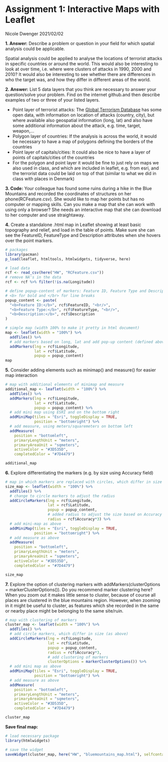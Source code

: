 Assignment 1: Interactive Maps with Leaflet
================
Nicole Dwenger
2021/02/02

**1. Answer:** Describe a problem or question in your field for which
spatial analysis could be applicable.

Spatial analysis could be applied to analyse the locations of terrorist
attacks in specific countries or around the world. This would also be
interesting to look at over time, i.e. where were clusters of attacks in
1990, 2000 and 2010? It would also be interesting to see whether there
are differences in who the target was, and how they differ in different
areas of the world.

**2. Answer:** List 5 data layers that you think are necessary to answer
your question/solve your problem. Find on the internet github.and then
describe examples of two or three of your listed layers.

  - Point layer of terrorist attacks: The [Global Terrorism
    Database](https://www.start.umd.edu/gtd/) has some open data, with
    information on location of attacks (country, city), but where
    available also geospatial information (long, lat) and also have some
    additional information about the attack, e.g. time, target, weapon,…
  - Polygon layer of countries: If the analysis is across the world, it
    would be necessary to have a map of polygons defining the borders of
    the countries
  - Point layer of capitals/cities: It could also be nice to have a
    layer of points of capitals/cities of the countries
  - For the polygon and point layer it would be fine to just rely on
    maps we also used in class, and which are included in leaflet,
    e.g. from esri, and the terrorist data could be laid on top of that
    (similar to what we did in class with places in Denmark)

**3. Code:** Your colleague has found some ruins during a hike in the
Blue Mountains and recorded the coordinates of structures on her
phone(RCFeature.csv). She would like to map her points but has no
computer or mapping skills. Can you make a map that she can work with
using only a browser? She needs an interactive map that she can download
to her computer and use straightaway.

**4.** Create a standalone .html map in Leaflet showing at least basic
topography and relief, and load in the table of points. Make sure she
can see the FeatureID, FeatureType and Description attributes when she
hovers over the point markers.

``` r
# packages
library(pacman)
p_load(leaflet, htmltools, htmlwidgets, tidyverse, here)

# load data
rcf <- read_csv(here("HW", "RCFeature.csv"))
# remove NA's in the data
rcf <- rcf %>% filter(!is.na(Longitude))
```

``` r
# define popup-content of markers: Feature ID, Feature Type and Description, will be used in the following maps
# <b> for bold and </br> for line breaks
popup_content <- paste(
  "<b>Feature ID:</b>", rcf$FeatureID, "<br/>",
  "<b>Feature Type:</b>", rcf$FeatureType, "<br/>",
  "<b>Description:</b>", rcf$Description
)

# simple map (width 100% to make it pretty in html document)
map <- leaflet(width = "100%") %>%
  addTiles() %>% 
  # add markers based on long, lat and add pop-up content (defined above)
  addMarkers(lng = rcf$Longitude, 
             lat = rcf$Latitude,
             popup = popup_content)
map
```

**5.** Consider adding elements such as minimap() and measure() for
easier map interaction

``` r
# map with additional elements of minimap and measure
additional_map <- leaflet(width = "100%") %>% 
  addTiles() %>% 
  addMarkers(lng = rcf$Longitude, 
             lat = rcf$Latitude,
             popup = popup_content) %>%
  # add mini map using ESRI and on the bottom right 
  addMiniMap(tiles = "Esri", toggleDisplay = TRUE,
             position = "bottomright") %>%
  # add measure, using meters/squaremeters on bottom left
  addMeasure(
    position = "bottomleft",
    primaryLengthUnit = "meters",
    primaryAreaUnit = "sqmeters",
    activeColor = "#3D535D",
    completedColor = "#7D4479") 

additional_map
```

**6.** Explore differentiating the markers (e.g. by size using Accuracy
field)

``` r
# map in which markers are replaced with circles, which differ in size depending on accuracy 
size_map <- leaflet(width = "100%") %>% 
  addTiles() %>% 
  # change to circle markers to adjust the radius
  addCircleMarkers(lng = rcf$Longitude, 
                   lat = rcf$Latitude,
                   popup = popup_content,
                   # added radius to adjust the size based on Accuracy (*3 to have a nicer scale)
                   radius = rcf$Accuracy*3) %>%
  # add mini-map as above
  addMiniMap(tiles = "Esri", toggleDisplay = TRUE,
             position = "bottomright") %>%
  # add measure as above
  addMeasure(
    position = "bottomleft",
    primaryLengthUnit = "meters",
    primaryAreaUnit = "sqmeters",
    activeColor = "#3D535D",
    completedColor = "#7D4479") 

size_map
```

**7.** Explore the option of clustering markers with
addMarkers(clusterOptions = markerClusterOptions()). Do you recommend
marker clustering here? When you zoom out it makes little sense to
cluster, because of course all places are clustered in the blue
mountains region. However, when zooming in it might be useful to
cluster, as features which she recorded in the same or nearby place
might be belonging to the same site/ruin.

``` r
# map with clustering of markers 
cluster_map <- leaflet(width = "100%") %>% 
  addTiles() %>% 
  # add circle markers, which differ in size (as above)
  addCircleMarkers(lng = rcf$Longitude, 
                   lat = rcf$Latitude,
                   popup = popup_content,
                   radius = rcf$Accuracy*3,
                   # add clustering of markers 
                   clusterOptions = markerClusterOptions()) %>%
  # add mini map as above
  addMiniMap(tiles = "Esri", toggleDisplay = TRUE,
             position = "bottomright") %>%
  # add measure as above
  addMeasure(
    position = "bottomleft",
    primaryLengthUnit = "meters",
    primaryAreaUnit = "sqmeters",
    activeColor = "#3D535D",
    completedColor = "#7D4479") 

cluster_map
```

**Save final map:**

``` r
# load necessary package
library(htmlwidgets)

# save the widget
saveWidget(cluster_map, here("HW", "bluemountains_map.html"), selfcontained = TRUE)
```
